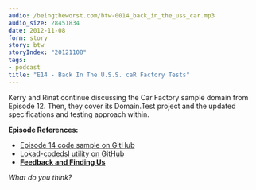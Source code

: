 ```yaml
---
audio: /beingtheworst.com/btw-0014_back_in_the_uss_car.mp3
audio_size: 28451834
date: 2012-11-08
form: story
story: btw
storyIndex: "20121108"
tags:
- podcast
title: "E14 - Back In The U.S.S. caR Factory Tests"
---
```

<p>Kerry and Rinat continue discussing the Car Factory sample domain from Episode 12.  Then, they cover its Domain.Test project and the updated specifications and testing approach within.</p>


<p><strong>Episode References:</strong></p>
<ul>
<li><a href="https://github.com/beingtheworst/btw-samples/tree/master/E014-car-factory-tests/sample-csharp">Episode 14 code sample on GitHub</a></li>
<li><a href="http://lokad.github.com/lokad-codedsl/">Lokad-codedsl utility on GitHub</a></li>
<li><strong><a href="http://beingtheworst.com/about">Feedback and Finding Us</a></strong></li>
</ul>
<p><em>What do you think?</em></p>
